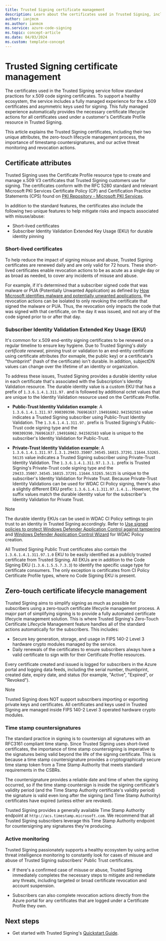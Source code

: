 ```yaml
---
title: Trusted Signing certificate management
description: Learn about the certificates used in Trusted Signing, including the two unique certificate attributes, the zero-touch certificate lifecycle management process, and most effective ways to manage the certificates.
author: ianjmcm
ms.author: ianmcm
ms.service: azure-code-signing
ms.topic: concept-article
ms.date: 04/03/2024
ms.custom: template-concept
---
```


# Trusted Signing certificate management

The certificates used in the Trusted Signing service follow standard practices for x.509 code signing certificates. To support a healthy ecosystem, the service includes a fully managed experience for the x.509 certificates and asymmetric keys used for signing. This fully managed experience automatically provides the necessary certificate lifecycle actions for all certificates used under a customer's Certificate Profile resource in Trusted Signing.

This article explains the Trusted Signing certificates, including their two unique attributes, the zero-touch lifecycle management process, the importance of timestamp countersignatures, and our active threat monitoring and revocation actions.

## Certificate attributes

Trusted Signing uses the Certificate Profile resource type to create and manage x.509 V3 certificates that Trusted Signing customers use for signing. The certificates conform with the RFC 5280 standard and relevant Microsoft PKI Services Certificate Policy (CP) and Certification Practice Statements (CPS) found on [PKI Repository - Microsoft PKI Services](https://www.microsoft.com/pkiops/docs/repository.htm).

In addition to the standard features, the certificates also include the following two unique features to help mitigate risks and impacts associated with misuse/abuse:

- Short-lived certificates
- Subscriber Identity Validation Extended Key Usage (EKU) for durable identity pinning

### Short-lived certificates

To help reduce the impact of signing misuse and abuse, Trusted Signing certificates are renewed daily and are only valid for 72 hours. These short-lived certificates enable revocation actions to be as acute as a single day or as broad as needed, to cover any incidents of misuse and abuse.

For example, if it's determined that a subscriber signed code that was malware or PUA (Potentially Unwanted Application) as defined by [How Microsoft identifies malware and potentially unwanted applications](https://learn.microsoft.com/microsoft-365/security/defender/criteria), the revocation actions can be isolated to only revoking the certificate that signed the malware or PUA. Thus, the revocation only impacts the code that was signed with that certificate, on the day it was issued, and not any of the code signed prior to or after that day.

### Subscriber Identity Validation Extended Key Usage (EKU)

It's common for x.509 end-entity signing certificates to be renewed on a regular timeline to ensure key hygiene. Due to Trusted Signing's *daily certificate renewal*, pinning trust or validation to an end-entity certificate using certificate attributes (for exmaple, the public key) or a certificate's "thumbprint" (hash of the certificate) isn't durable. In addition, subjectDN values can change over the lifetime of an identity or organization.

To address these issues, Trusted Signing provides a durable identity value in each certificate that's associated with the Subscription's Identity Validation resource. The durable identity value is a custom EKU that has a prefix of `1.3.6.1.4.1.311.97.` and is followed by additional octet values that are unique to the Identity Validation resource used on the Certificate Profile.

- **Public-Trust Identity Validation example**:
A `1.3.6.1.4.1.311.97.990309390.766961637.194916062.941502583` value indicates a Trusted Signing subscriber using Public-Trust Identity Validation. The `1.3.6.1.4.1.311.97.` prefix is Trusted Signing's Public-Trust code signing type and the `990309390.766961637.194916062.941502583` value is unique to the subscriber's Identity Validation for Public-Trust.

- **Private-Trust Identity Validation example**:
A  `1.3.6.1.4.1.311.97.1.3.1.29433.35007.34545.16815.37291.11644.53265.56135` value indicates a Trusted Signing subscriber using Private-Trust Identity Validation. The `1.3.6.1.4.1.311.97.1.3.1.` prefix is Trusted Signing's Private-Trust code signing type and the `29433.35007.34545.16815.37291.11644.53265.56135` is unique to the subscriber's Identity Validation for Private Trust. Because Private-Trust Identity Validations can be used for WDAC CI Policy signing, there's also a slightly different EKU prefix: `1.3.6.1.4.1.311.97.1.4.1.`. However, the suffix values match the durable identity value for the subscriber's Identity Validation for Private Trust.  

>[!NOTE]
>The durable identity EKUs can be used in WDAC CI Policy settings to pin trust to an identity in Trusted Signing accordingly. Refer to [Use signed policies to protect Windows Defender Application Control against tampering](https://learn.microsoft.com/windows/security/application-security/application-control/windows-defender-application-control/deployment/use-signed-policies-to-protect-wdac-against-tampering) and [Windows Defender Application Control Wizard](https://learn.microsoft.com/windows/security/application-security/application-control/windows-defender-application-control/design/wdac-wizard) for WDAC Policy creation.

All Trusted Signing Public Trust certificates also contain the `1.3.6.1.4.1.311.97.1.0` EKU to be easily identified as a publicly trusted certificate from Trusted Signing. All EKUs are in addition to the Code Signing EKU (`1.3.6.1.5.5.7.3.3`) to identify the specific usage type for certificate consumers. The only exception is certificates from CI Policy Certificate Profile types, where no Code Signing EKU is present.

## Zero-touch certificate lifecycle management

Trusted Signing aims to simplify signing as much as possible for subscribers using a zero-touch certificate lifecycle management process. A major part of simplifying signing is to provide a fully automated certificate lifecycle management solution. This is where Trusted Signing's Zero-Touch Certificate Lifecycle Management feature handles all of the standard actions automatically for the subscribers. This includes:

- Secure key generation, storage, and usage in FIPS 140-2 Level 3 hardware crypto modules managed by the service.
- Daily renewals of the certificates to ensure subscribers always have a valid certificate to sign with for their Certificate Profile resources.

Every certificate created and issued is logged for subscribers in the Azure portal and logging data feeds, including the serial number, thumbprint, created date, expiry date, and status (for example, "Active", "Expired", or "Revoked").

>[!NOTE]
>Trusted Signing does NOT support subscribers importing or exporting private keys and certificates. All certificates and keys used in Trusted Signing are managed inside FIPS 140-2 Level 3 operated hardware crypto modules.

### Time stamp countersignatures

The standard practice in signing is to countersign all signatures with an RFC3161 compliant time stamp. Since Trusted Signing uses short-lived certificates, the importance of time stamp countersigning is imperative to the signatures being valid beyond the life of the signing certificate. This is because a time stamp countersignature provides a cryptographically secure time stamp token from a Time Stamp Authority that meets standard requirements in the CSBRs.

The countersignature provides a reliable date and time of when the signing occurred, so if the time stamp countersign is inside the signing certificate's validity period (and the Time Stamp Authority certificate's validity period) the signature is valid even long after the signing (and Time Stamp Authority) certificates have expired (unless either are revoked).

Trusted Signing provides a generally available Time Stamp Authority endpoint at `http://acs.timestamp.microsoft.com`. We recommend that all Trusted Signing subscribers leverage this Time Stamp Authority endpoint for countersigning any signatures they're producing.

### Active monitoring

Trusted Signing passionately supports a healthy ecosystem by using active threat intelligence monitoring to constantly look for cases of misuse and abuse of Trusted Signing subscribers' Public Trust certificates.

- If there's a confirmed case of misuse or abuse, Trusted Signing immediately completes the necessary steps to mitigate and remediate any threats, including targeted or broad certificate revocation and account suspension.

- Subscribers can also complete revocation actions directly from the Azure portal for any certificates that are logged under a Certificate Profile they own.

## Next steps

- Get started with Trusted Signing's [Quickstart Guide](./quickstart.md).
